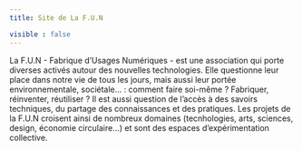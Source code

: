 ```yaml
---
title: Site de La F.U.N

visible : false
---
```


La F.U.N - Fabrique d’Usages Numériques - est une association qui porte diverses activés autour des nouvelles technologies. Elle questionne leur place dans notre vie de tous les jours, mais aussi leur portée environnementale, sociétale... : comment faire soi-même ? Fabriquer, réinventer, réutiliser ? Il est aussi question de l’accès à des savoirs techniques, du partage des connaissances et des pratiques. Les projets de la F.U.N croisent ainsi de nombreux domaines (tecnhologies, arts, sciences, design, économie circulaire…) et sont des espaces d’expérimentation collective.